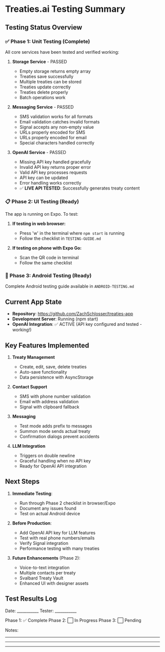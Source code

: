 # Treaties.ai Testing Summary

## Testing Status Overview

### ✅ Phase 1: Unit Testing (Complete)
All core services have been tested and verified working:

1. **Storage Service** - PASSED
   - Empty storage returns empty array
   - Treaties save successfully
   - Multiple treaties can be stored
   - Treaties update correctly
   - Treaties delete properly
   - Batch operations work

2. **Messaging Service** - PASSED
   - SMS validation works for all formats
   - Email validation catches invalid formats
   - Signal accepts any non-empty value
   - URLs properly encoded for SMS
   - URLs properly encoded for email
   - Special characters handled correctly

3. **OpenAI Service** - PASSED
   - Missing API key handled gracefully
   - Invalid API key returns proper error
   - Valid API key processes requests
   - API key can be updated
   - Error handling works correctly
   - ✅ **LIVE API TESTED**: Successfully generates treaty content

### 📋 Phase 2: UI Testing (Ready)
The app is running on Expo. To test:

1. **If testing in web browser:**
   - Press 'w' in the terminal where `npm start` is running
   - Follow the checklist in `TESTING-GUIDE.md`

2. **If testing on phone with Expo Go:**
   - Scan the QR code in terminal
   - Follow the same checklist

### 📱 Phase 3: Android Testing (Ready)
Complete Android testing guide available in `ANDROID-TESTING.md`

## Current App State

- **Repository**: https://github.com/ZachSchlosser/treaties-app
- **Development Server**: Running (npm start)
- **OpenAI Integration**: ✅ ACTIVE (API key configured and tested - working!)

## Key Features Implemented

1. **Treaty Management**
   - Create, edit, save, delete treaties
   - Auto-save functionality
   - Data persistence with AsyncStorage

2. **Contact Support**
   - SMS with phone number validation
   - Email with address validation
   - Signal with clipboard fallback

3. **Messaging**
   - Test mode adds prefix to messages
   - Summon mode sends actual treaty
   - Confirmation dialogs prevent accidents

4. **LLM Integration**
   - Triggers on double newline
   - Graceful handling when no API key
   - Ready for OpenAI API integration

## Next Steps

1. **Immediate Testing**:
   - Run through Phase 2 checklist in browser/Expo
   - Document any issues found
   - Test on actual Android device

2. **Before Production**:
   - Add OpenAI API key for LLM features
   - Test with real phone numbers/emails
   - Verify Signal integration
   - Performance testing with many treaties

3. **Future Enhancements** (Phase 2):
   - Voice-to-text integration
   - Multiple contacts per treaty
   - Svalbard Treaty Vault
   - Enhanced UI with designer assets

## Test Results Log

Date: ___________
Tester: ___________

Phase 1: ✅ Complete
Phase 2: ⬜ In Progress
Phase 3: ⬜ Pending

Notes:
_________________________________
_________________________________
_________________________________
